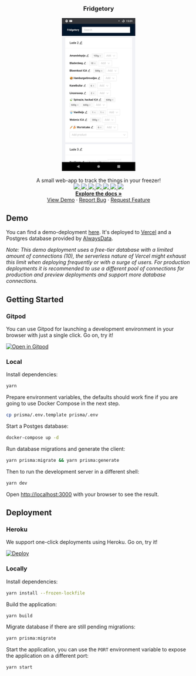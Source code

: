 
<!-- PROJECT LOGO -->
<br />
<h3 align="center">Fridgetory</h3>

<p align="center">
  <a href="https://github.com/Addono/Fridgetory">
    <img src="docs/imgs/screenshot.jpg" alt="Logo" width="200px">
  </a>

  <p align="center">
    A small web-app to track the things in your freezer!
  <br/>
  
  <a href="https://github.com/Addono/Fridgetory/graphs/contributors">
  <img src="https://img.shields.io/github/contributors/Addono/Fridgetory.svg?style=flat-square">
  </a>
  <a href="https://github.com/Addono/Fridgetory/network/members">
  <img src="https://img.shields.io/github/forks/Addono/Fridgetory.svg?style=flat-square">
  </a>
  <a href="https://github.com/Addono/Fridgetory/stargazers">
  <img src="https://img.shields.io/github/stars/Addono/Fridgetory.svg?style=flat-square">
  </a>
  <a href="https://github.com/Addono/Fridgetory/issues">
  <img src="https://img.shields.io/github/issues/Addono/Fridgetory.svg?style=flat-square">
  </a>
  <a href="https://github.com/Addono/Fridgetory/blob/master/LICENSE.txt">
  <img src="https://img.shields.io/github/license/Addono/Fridgetory.svg?style=flat-square">
  </a> 
  <a href="https://gitpod.io/#https://github.com/Addono/Fridgetory">
  <img src="https://img.shields.io/badge/Gitpod-ready--to--code-blue?logo=gitpod&style=flat-square">
  </a> 
  <a href="https://github.com/Addono/Fridgetory/actions">
  <img src="https://img.shields.io/github/workflow/status/Addono/Fridgetory/Test?style=flat-square&logo=github%20actions">
  </a> 
  <br/><a href="https://github.com/Addono/Fridgetory"><strong>Explore the docs »</strong></a>
    <br />
    <a href="https://github.com/Addono/Fridgetory">View Demo</a>
    ·
    <a href="https://github.com/Addono/Fridgetory/issues">Report Bug</a>
    ·
    <a href="https://github.com/Addono/Fridgetory/issues">Request Feature</a>
  </p>
</p>


## Demo

You can find a demo-deployment [here](https://fridgetory.now.sh). It's deployed to [Vercel](https://vercel.com) and a Postgres database provided by [AlwaysData](https://alwaysdata.com).

_Note: This demo deployment uses a free-tier database with a limited amount of connections (10), the serverless nature of Vercel might exhaust this limit when deploying frequently or with a surge of users. For production deployments it is recommended to use a different pool of connections for production and preview deployments and support more database connections._

## Getting Started

### Gitpod

You can use Gitpod for launching a development environment in your browser with just a single click. Go on, try it!

[![Open in Gitpod](https://gitpod.io/button/open-in-gitpod.svg)](https://gitpod.io/#https://github.com/Addono/Fridgetory)

### Local

Install dependencies:

```bash
yarn
```

Prepare environment variables, the defaults should work fine if you are going to use Docker Compose in the next step.

```bash
cp prisma/.env.template prisma/.env
```

Start a Postges database:

```bash
docker-compose up -d
```

Run database migrations and generate the client:

```bash
yarn prisma:migrate && yarn prisma:generate
```

Then to run the development server in a different shell:

```bash
yarn dev
```

Open [http://localhost:3000](http://localhost:3000) with your browser to see the result.

## Deployment

### Heroku

We support one-click deployments using Heroku. Go on, try it!

[![Deploy](https://www.herokucdn.com/deploy/button.svg)](https://heroku.com/deploy?template=https://github.com/Addono/Fridgetory/tree/main)

### Locally

Install dependencies:

```bash
yarn install --frozen-lockfile
```

Build the application:

```bash
yarn build
```

Migrate database if there are still pending migrations:
```bash
yarn prisma:migrate
```

Start the application, you can use the `PORT` environment variable to expose the application on a different port:

```bash
yarn start
```
